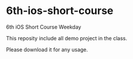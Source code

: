 # 6th-ios-short-course
6th iOS Short Course Weekday

This reposity include all demo project in the class.

Please download it for any usage.
